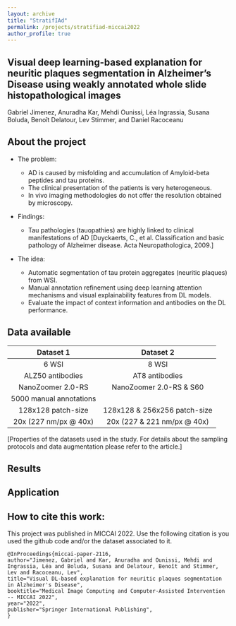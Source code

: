 ```yaml
---
layout: archive
title: "StratifIAd"
permalink: /projects/stratifiad-miccai2022
author_profile: true
---
```


## Visual deep learning-based explanation for neuritic plaques segmentation in Alzheimer’s Disease using weakly annotated whole slide histopathological images  
Gabriel Jimenez, Anuradha Kar, Mehdi Ounissi, Léa Ingrassia, Susana Boluda, Benoît Delatour, Lev Stimmer, and Daniel Racoceanu

## About the project
- The problem:
    - AD is caused by misfolding and accumulation of Amyloid-beta peptides and tau proteins.
    - The clinical presentation of the patients is very heterogeneous.
    - In vivo imaging methodologies do not offer the resolution obtained by microscopy.

- Findings:
    - Tau pathologies (tauopathies) are highly linked to clinical manifestations of AD [Duyckaerts, C., et al. Classification and basic pathology of Alzheimer disease. Acta Neuropathologica, 2009.]

- The idea:
    - Automatic segmentation of tau protein aggregates (neuritic plaques) from WSI.
    - Manual annotation refinement using deep learning attention mechanisms and visual explainability features from DL models.
    - Evaluate the impact of context information and antibodies on the DL performance.

## Data available
|   **Dataset 1**   |   **Dataset 2**   |
|:-----------------:|:-----------------:|
|       6 WSI       |       8 WSI       |
| ALZ50 antibodies  | AT8 antibodies    |
| NanoZoomer 2.0-RS | NanoZoomer 2.0-RS & S60 |
| 5000 manual annotations ||
| 128x128 patch-size | 128x128 & 256x256 patch-size |
| 20x (227 nm/px @ 40x) | 20x (227 & 221 nm/px @ 40x) |

[Properties of the datasets used in the study. For details about the sampling protocols and data augmentation please refer to the article.]

## Results


## Application


## How to cite this work:
This project was published in MICCAI 2022. Use the following citation is you used the github code and/or the dataset associated to it. 

```
@InProceedings{miccai-paper-2116,
author="Jimenez, Gabriel and Kar, Anuradha and Ounissi, Mehdi and Ingrassia, Léa and Boluda, Susana and Delatour, Benoît and Stimmer, Lev and Racoceanu, Lev",
title="Visual DL-based explanation for neuritic plaques segmentation in Alzheimer's Disease",
booktitle="Medical Image Computing and Computer-Assisted Intervention -- MICCAI 2022",
year="2022",
publisher="Springer International Publishing",
}
```

